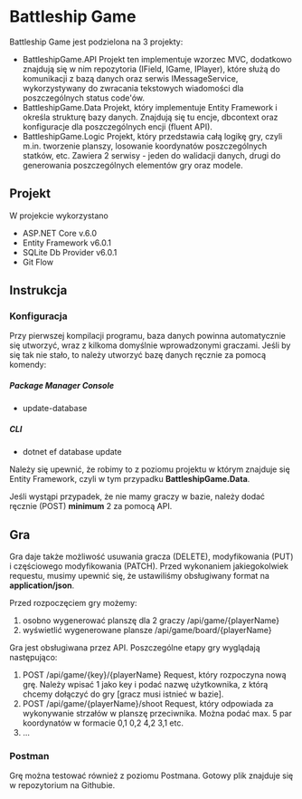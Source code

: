 ﻿# Battleship Game
Battleship Game jest podzielona na 3 projekty:
- BattleshipGame.API
Projekt ten implementuje wzorzec MVC, dodatkowo znajdują się w nim repozytoria (IField, IGame, IPlayer), które służą do komunikacji z bazą danych oraz serwis IMessageService, wykorzystywany do zwracania tekstowych wiadomości dla poszczególnych status code'ów.
- BattleshipGame.Data
Projekt, który implementuje Entity Framework i określa strukturę bazy danych. Znajdują się tu encje, dbcontext oraz konfiguracje dla poszczególnych encji (fluent API).
- BattleshipGame.Logic
Projekt, który przedstawia całą logikę gry, czyli m.in. tworzenie planszy, losowanie koordynatów poszczególnych statków, etc. Zawiera 2 serwisy - jeden do walidacji danych, drugi do generowania poszczególnych elementów gry oraz modele.
## Projekt
W projekcie wykorzystano
- ASP.NET Core v.6.0
- Entity Framework v6.0.1
- SQLite Db Provider v6.0.1
- Git Flow
 

## Instrukcja 
### Konfiguracja
Przy pierwszej kompilacji programu, baza danych powinna automatycznie się utworzyć, wraz z kilkoma domyślnie wprowadzonymi graczami. Jeśli by się tak nie stało, to należy utworzyć bazę danych ręcznie za pomocą komendy:
##### Package Manager Console
- update-database
##### CLI
 - dotnet ef database update
 
 Należy się upewnić, że robimy to z poziomu projektu w którym znajduje się Entity Framework, czyli w tym przypadku **BattleshipGame.Data**.
 
 Jeśli wystąpi przypadek, że nie mamy graczy w bazie, należy dodać ręcznie (POST) **minimum** 2 za pomocą API.

## Gra
Gra daje także możliwość usuwania gracza (DELETE), modyfikowania (PUT) i częściowego modyfikowania (PATCH).
Przed wykonaniem jakiegokolwiek requestu, musimy upewnić się, że ustawiliśmy obsługiwany format na **application/json**.

Przed rozpoczęciem gry możemy:
1. osobno wygenerować planszę dla 2 graczy
/api/game/{playerName}
2. wyświetlić wygenerowane plansze
/api/game/board/{playerName}

Gra jest obsługiwana przez API. Poszczególne etapy gry wyglądają następująco:
1. POST /api/game/{key}/{playerName}
Request, który rozpoczyna nową grę. Należy wpisać 1 jako key i podać nazwę użytkownika, z którą chcemy dołączyć do gry [gracz musi istnieć w bazie].
2. POST /api/game/{playerName}/shoot
Request, który odpowiada za wykonywanie strzałów w planszę przeciwnika. Można podać max. 5 par koordynatów w formacie 0,1 0,2 4,2 3,1 etc.
3. ...

### Postman
Grę można testować również z poziomu Postmana. Gotowy plik znajduje się w repozytorium na Githubie.






